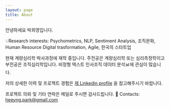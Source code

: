 ```yaml
---
layout: page
title: About
---
```

안녕하세요 박희영입니다. 

💡Research interests: 
Psychometrics, NLP, Sentiment Analysis, 조직문화, Human Resource Digital trasformation, Agile, 한국의 스타트업

현재 계량심리학 박사과정에 재학 중입니다.
주전공은 계량심리학 또는 심리측정학이고 부전공은 조직심리학입니다. 
비정형 텍스트 인사조직 데이터 분석📊에 관심이 많습니다.

저의 상세한 이력 및 프로젝트 경험은 [제 Linkedin profile](https://www.linkedin.com/in/hee-young-park-793200103/) 을 참고해주시기 바랍니다.

프로젝트 의뢰 및 기타 연락은 메일로 주시면 감사드립니다.
📧 Contacts: heeyng.park@gmail.com

